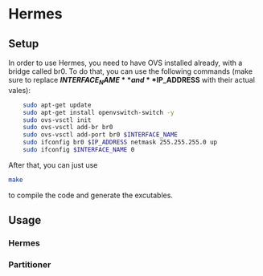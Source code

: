 Hermes
=======
Setup
-------

In order to use Hermes, you need to have OVS installed already, with a bridge called br0. To do that, you can use the following commands (make sure to replace **$INTERFACE_NAME** and **$IP_ADDRESS** with their actual vales):

```bash
	sudo apt-get update  
	sudo apt-get install openvswitch-switch -y  
	sudo ovs-vsctl init  
	sudo ovs-vsctl add-br br0  
	sudo ovs-vsctl add-port br0 $INTERFACE_NAME  
	sudo ifconfig br0 $IP_ADDRESS netmask 255.255.255.0 up  
	sudo ifconfig $INTERFACE_NAME 0  
```

After that, you can just use 
```bash
make
```
to compile the code and generate the excutables.


Usage
-------

### Hermes

### Partitioner

